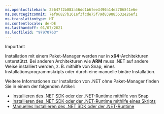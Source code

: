 ```yaml
---
ms.openlocfilehash: 25647f2b083a56dd1b6fee3490a14e3706841e6e
ms.sourcegitcommit: 7ef96827b161ef3fcde75f79d839885632e26ef1
ms.translationtype: HT
ms.contentlocale: de-DE
ms.lasthandoff: 01/07/2021
ms.locfileid: "97970763"
---
```


> [!IMPORTANT]
> Installation mit einem Paket-Manager werden nur in **x64**-Architekturen unterstützt. Bei anderen Architekturen wie **ARM** muss .NET auf andere Weise installiert werden, z. B. mithilfe von Snap, eines Installationsprogrammskripts oder durch eine manuelle binäre Installation.

Weitere Informationen zur Installation von .NET ohne Paket-Manager finden Sie in einem der folgenden Artikel:

- [Installieren des .NET SDK oder der .NET-Runtime mithilfe von Snap](../linux-snap.md)
- [Installieren des .NET SDK oder der .NET-Runtime mithilfe eines Skripts](../linux-scripted-manual.md#scripted-install)
- [Manuelles Installieren des .NET SDK oder der .NET-Runtime](../linux-scripted-manual.md#manual-install)
